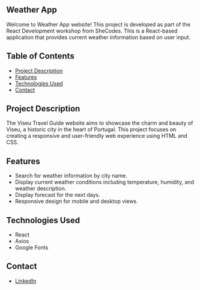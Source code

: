## Weather App

Welcome to Weather App website! This project is developed as part of the React Development workshop from SheCodes.
This is a React-based application that provides current weather information based on user input.

## Table of Contents

- [Project Description](#project-description)
- [Features](#features)
- [Technologies Used](#technologies-used)
- [Contact](#contact)

## Project Description

The Viseu Travel Guide website aims to showcase the charm and beauty of Viseu, a historic city in the heart of Portugal. This project focuses on creating a responsive and user-friendly web experience using HTML and CSS.

## Features

- Search for weather information by city name.
- Display current weather conditions including temperature, humidity, and weather description.
- Display forecast for the next days.
- Responsive design for mobile and desktop views.

## Technologies Used

- React
- Axios
- Google Fonts

## Contact

- [LinkedIn](https://www.linkedin.com/in/martarfnogueira/)
